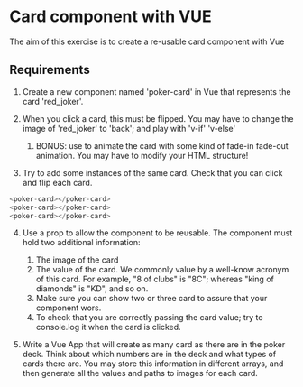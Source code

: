 # Card component with VUE

The aim of this exercise is to create a re-usable card component with Vue

## Requirements

1. Create a new component named 'poker-card' in Vue that represents the card 'red_joker'. <poker-card></poker-card>
2. When you click a card, this must be flipped. You may have to change the image of 'red_joker' to 'back'; and play with 'v-if' 'v-else'
   1. BONUS: use <transition> to animate the card with some kind of fade-in fade-out animation. You may have to modify your HTML structure!

3. Try to add some instances of the same card. Check that you can click and flip each card. 

```javascript
<poker-card></poker-card>
<poker-card></poker-card>
<poker-card></poker-card>
```

4. Use a prop to allow the component to be reusable. The component must hold two additional information:
   1. The image of the card
   2. The value of the card. We commonly value by a well-know acronym of this card. For example, "8 of clubs" is "8C"; whereas "king of diamonds" is "KD", and so on.
   3. Make sure you can show two or three card to assure that your component wors.
   4. To check that you are correctly passing the card value; try to console.log it when the card is clicked.

5. Write a Vue App that will create as many card as there are in the poker deck. Think about which numbers are in the deck and what types of cards there are. You may store this information in different arrays, and then generate all the values and paths to images for each card.
